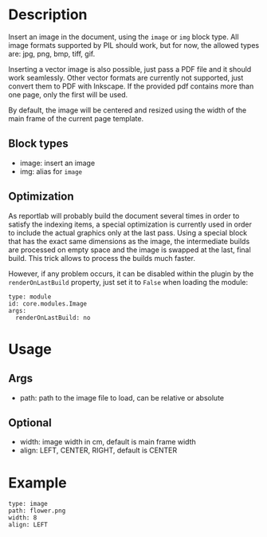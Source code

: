 # Description

Insert an image in the document, using the `image` or `img` block type. All image formats supported by PIL should work, but for now, the allowed types are: jpg, png, bmp, tiff, gif.

Inserting a vector image is also possible, just pass a PDF file and it should work seamlessly. Other vector formats are currently not supported, just convert them to PDF with Inkscape. If the provided pdf contains more than one page, only the first will be used.

By default, the image will be centered and resized using the width of the main frame of the current page template.

## Block types
- image: insert an image
- img: alias for `image`

## Optimization

As reportlab will probably build the document several times in order to satisfy the indexing items, a special optimization is currently used in order to include the actual graphics only at the last pass. Using a special block that has the exact same dimensions as the image, the intermediate builds are processed on empty space and the image is swapped at the last, final build. This trick allows to process the builds much faster.

However, if any problem occurs, it can be disabled within the plugin by the `renderOnLastBuild` property, just set it to `False` when loading the module:

```
type: module
id: core.modules.Image
args:
  renderOnLastBuild: no
```

# Usage
## Args
- path: path to the image file to load, can be relative or absolute

## Optional
- width: image width in cm, default is main frame width
- align: LEFT, CENTER, RIGHT, default is CENTER

# Example
```
type: image
path: flower.png
width: 8
align: LEFT
```
